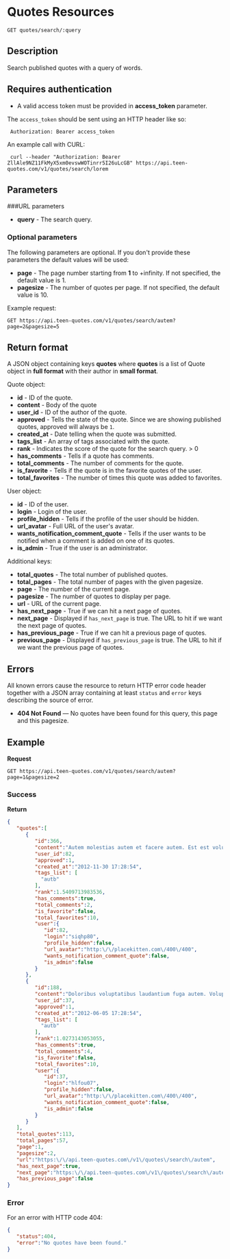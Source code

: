 # Quotes Resources

    GET quotes/search/:query

## Description
Search published quotes with a query of words.

## Requires authentication
* A valid access token must be provided in **access_token** parameter.

The `access_token` should be sent using an HTTP header like so:

     Authorization: Bearer access_token

An example call with CURL:

     curl --header "Authorization: Bearer ZllAle9NZ11FkMyX5xm0evswWOTinrr5I26uLcGB" https://api.teen-quotes.com/v1/quotes/search/lorem

## Parameters
###URL parameters

- **query** - The search query.

### Optional parameters
The following parameters are optional. If you don't provide these parameters the default values will be used:

- **page** - The page number starting from **1** to +infinity. If not specified, the default value is 1.
- **pagesize** - The number of quotes per page. If not specified, the default value is 10.

Example request:

    GET https://api.teen-quotes.com/v1/quotes/search/autem?page=2&pagesize=5

## Return format
A JSON object containing keys **quotes** where **quotes** is a list of Quote object in **full format** with their author in **small format**.

Quote object:

- **id** - ID of the quote.
- **content** - Body of the quote
- **user_id** - ID of the author of the quote.
- **approved** - Tells the state of the quote. Since we are showing published quotes, approved will always be `1`.
- **created_at** - Date telling when the quote was submitted.
- **tags_list** - An array of tags associated with the quote.
- **rank** - Indicates the score of the quote for the search query. > 0
- **has_comments** - Tells if a quote has comments.
- **total_comments** - The number of comments for the quote.
- **is_favorite** - Tells if the quote is in the favorite quotes of the user.
- **total_favorites** - The number of times this quote was added to favorites.

User object:

- **id** - ID of the user.
- **login** - Login of the user.
- **profile_hidden** - Tells if the profile of the user should be hidden.
- **url_avatar** - Full URL of the user's avatar.
- **wants_notification_comment_quote** - Tells if the user wants to be notified when a comment is added on one of its quotes.
- **is_admin** - True if the user is an administrator.

Additional keys:

- **total_quotes** - The total number of published quotes.
- **total_pages** - The total number of pages with the given pagesize.
- **page** - The number of the current page.
- **pagesize** - The number of quotes to display per page.
- **url** - URL of the current page.
- **has_next_page** - True if we can hit a next page of quotes.
- **next_page** - Displayed if `has_next_page` is true. The URL to hit if we want the next page of quotes.
- **has_previous_page** - True if we can hit a previous page of quotes.
- **previous_page** - Displayed if `has_previous_page` is true. The URL to hit if we want the previous page of quotes.

## Errors
All known errors cause the resource to return HTTP error code header together with a JSON array containing at least `status` and `error` keys describing the source of error.

- **404 Not Found** — No quotes have been found for this query, this page and this pagesize.

## Example
**Request**

    GET https://api.teen-quotes.com/v1/quotes/search/autem?page=1&pagesize=2

### Success
**Return**
``` json
{
   "quotes":[
      {
         "id":366,
         "content":"Autem molestias autem et facere autem. Est est voluptatem ducimus numquam quibusdam illum labore. Beatae dignissimos aut excepturi qui error. Rerum qui voluptatem sint delectus delectus tempore ex. Nesciunt sapiente eligendi dolore eaque quisquam.",
         "user_id":82,
         "approved":1,
         "created_at":"2012-11-30 17:28:54",
         "tags_list": [
           "autb"
         ],
         "rank":1.5409713983536,
         "has_comments":true,
         "total_comments":2,
         "is_favorite":false,
         "total_favorites":10,
         "user":{
            "id":82,
            "login":"siqhp80",
            "profile_hidden":false,
            "url_avatar":"http:\/\/placekitten.com\/400\/400",
            "wants_notification_comment_quote":false,
            "is_admin":false
         }
      },
      {
         "id":188,
         "content":"Doloribus voluptatibus laudantium fuga autem. Voluptates asperiores et est qui eveniet magnam odit corporis. Assumenda saepe nisi sit autem earum ut necessitatibus. Qui mollitia odio dolores molestiae sed fugit.",
         "user_id":37,
         "approved":1,
         "created_at":"2012-06-05 17:28:54",
         "tags_list": [
           "autb"
         ],
         "rank":1.0273143053055,
         "has_comments":true,
         "total_comments":4,
         "is_favorite":false,
         "total_favorites":10,
         "user":{
            "id":37,
            "login":"hlfou07",
            "profile_hidden":false,
            "url_avatar":"http:\/\/placekitten.com\/400\/400",
            "wants_notification_comment_quote":false,
            "is_admin":false
         }
      }
   ],
   "total_quotes":113,
   "total_pages":57,
   "page":1,
   "pagesize":2,
   "url":"https:\/\/api.teen-quotes.com\/v1\/quotes\/search\/autem",
   "has_next_page":true,
   "next_page":"https:\/\/api.teen-quotes.com\/v1\/quotes\/search\/autem?page=2&pagesize=2",
   "has_previous_page":false
}
```

### Error
For an error with HTTP code 404:
``` json
{
   "status":404,
   "error":"No quotes have been found."
}
```